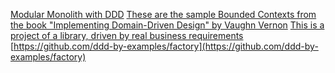 [Modular Monolith with DDD](https://github.com/kgrzybek/modular-monolith-with-ddd)
[These are the sample Bounded Contexts from the book "Implementing Domain-Driven Design" by Vaughn Vernon](https://github.com/VaughnVernon/IDDD_Samples)
[This is a project of a library, driven by real business requirements](https://github.com/ddd-by-examples/library)
[https://github.com/ddd-by-examples/factory](https://github.com/ddd-by-examples/factory)